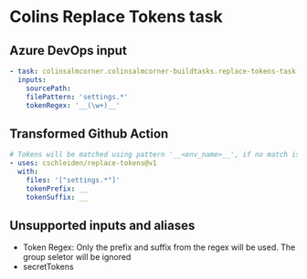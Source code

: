 # Colins Replace Tokens task

## Azure DevOps input

```yaml
- task: colinsalmcorner.colinsalmcorner-buildtasks.replace-tokens-task.ReplaceTokens@1
  inputs:
    sourcePath: 
    filePattern: 'settings.*'
    tokenRegex: '__(\w+)__'
```

## Transformed Github Action

```yaml
# Tokens will be matched using pattern '__<env_name>__', if no match is found it will be set to a empty string
- uses: cschleiden/replace-tokens@v1
  with:
    files: '["settings.*"]'
    tokenPrefix: __
    tokenSuffix: __
```

## Unsupported inputs and aliases
- Token Regex:  Only the prefix and suffix from the regex will be used. The group seletor will be ignored
- secretTokens